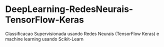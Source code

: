 # DeepLearning-RedesNeurais-TensorFlow-Keras
Classificacao Supervisionada usando Redes Neurais (TensorFlow Keras) e machine learning usando Scikit-Learn
